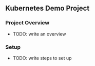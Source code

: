## Kubernetes Demo Project

### Project Overview

- TODO: write an overview

### Setup

- TODO: write steps to set up

